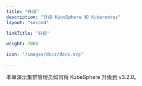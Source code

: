 ```yaml
---
title: "升级"
description: "升级 KubeSphere 和 Kubernetes"
layout: "second"

linkTitle: "升级"

weight: 7000

icon: "/images/docs/docs.svg"

---
```


本章演示集群管理员如何将 KubeSphere 升级到 v3.2.0。